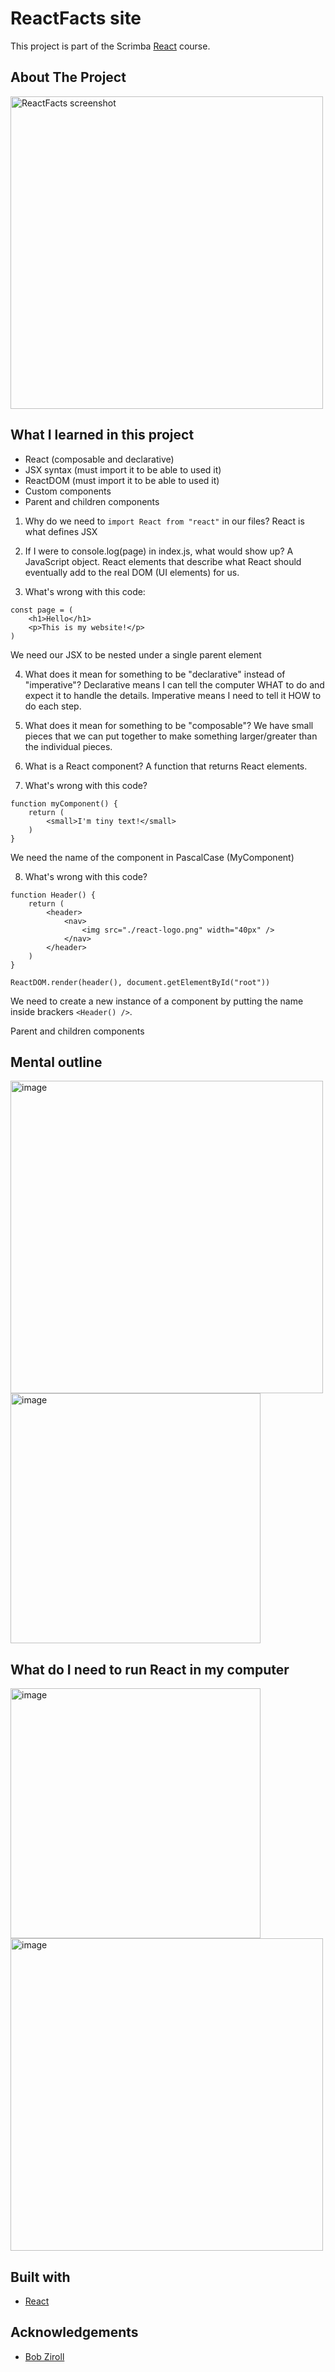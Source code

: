 # ReactFacts site

This project is part of the Scrimba [React](https://scrimba.com/learn/learnreact) course.

## About The Project

<img src='https://user-images.githubusercontent.com/69361901/197352649-d7c73a5c-9171-45a2-94ac-7f3be1c272b8.png' alt='ReactFacts screenshot' width='500px' text-align='center'>

## What I learned in this project

- React (composable and declarative)
- JSX syntax (must import it to be able to used it)
- ReactDOM (must import it to be able to used it)
- Custom components
- Parent and children components


1. Why do we need to `import React from "react"` in our files?
React is what defines JSX

2. If I were to console.log(page) in index.js, what would show up?
A JavaScript object. React elements that describe what React should
eventually add to the real DOM (UI elements) for us.

3. What's wrong with this code:
```
const page = (
    <h1>Hello</h1>
    <p>This is my website!</p>
)
```
We need our JSX to be nested under a single parent element

4. What does it mean for something to be "declarative" instead of "imperative"?
Declarative means I can tell the computer WHAT to do 
and expect it to handle the details. Imperative means I need
to tell it HOW to do each step.

5. What does it mean for something to be "composable"?
We have small pieces that we can put together to make something
larger/greater than the individual pieces.

6. What is a React component?
A function that returns React elements.

7. What's wrong with this code?
```
function myComponent() {
    return (
        <small>I'm tiny text!</small>
    )
}
```

We need the name of the component in PascalCase (MyComponent)

8. What's wrong with this code?
```
function Header() {
    return (
        <header>
            <nav>
                <img src="./react-logo.png" width="40px" />
            </nav>
        </header>
    )
}

ReactDOM.render(header(), document.getElementById("root"))
```

We need to create a new instance of a component by putting the name inside brackers `<Header() />`. 

Parent and children components

## Mental outline

<img width="500" alt="image" src="https://user-images.githubusercontent.com/69361901/197352914-9175c6d6-563f-4d0c-8b31-53a94409dd3a.png">

<img width="400" alt="image" src="https://user-images.githubusercontent.com/69361901/197352915-af49f0bb-6b98-4303-95e7-984878e142eb.png">

## What do I need to run React in my computer

<img width="400" alt="image" src="https://user-images.githubusercontent.com/69361901/197352917-6b84dd4f-5936-4d09-9242-a3da1969fa79.png">

<img width="500" alt="image" src="https://user-images.githubusercontent.com/69361901/197352918-caeaca08-a489-46c3-88c0-c2ef195aef3c.png">

## Built with 

- [React](https://reactjs.org/)

## Acknowledgements

- [Bob Ziroll](https://github.com/bobziroll)